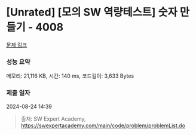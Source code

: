 # [Unrated] [모의 SW 역량테스트] 숫자 만들기 - 4008 

[문제 링크](https://swexpertacademy.com/main/code/problem/problemDetail.do?contestProbId=AWIeRZV6kBUDFAVH) 

### 성능 요약

메모리: 21,116 KB, 시간: 140 ms, 코드길이: 3,633 Bytes

### 제출 일자

2024-08-24 14:39



> 출처: SW Expert Academy, https://swexpertacademy.com/main/code/problem/problemList.do